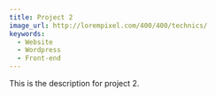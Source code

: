 ```yaml
---
title: Project 2
image_url: http://lorempixel.com/400/400/technics/
keywords: 
  - Website
  - Wordpress
  - Front-end
---
```


This is the description for project 2.
